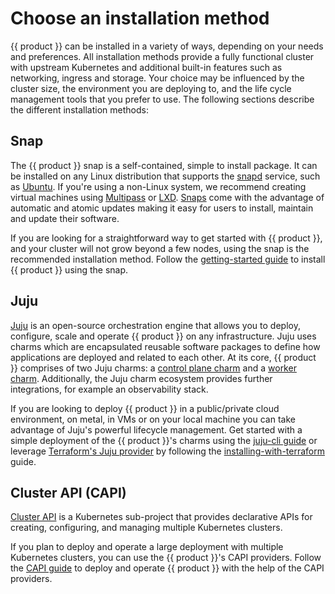 # Choose an installation method

{{ product }} can be installed in a variety of ways, depending on your needs and
preferences. All installation methods provide a fully functional cluster with
upstream Kubernetes and additional built-in features such as networking, ingress
and storage. Your choice may be influenced by the cluster size, the
environment you are deploying to, and the life cycle management tools that you
prefer to use. The following sections describe the different installation
methods:

## Snap

The {{ product }} snap is a self-contained, simple to install package. It can
be installed on any Linux distribution that supports the
[snapd] service, such as
[Ubuntu]. If you're using a non-Linux system, we recommend creating virtual
machines using [Multipass] or [LXD]. [Snaps] come with the advantage of
automatic and atomic updates making it easy for users to install, maintain and
update their software.

If you are looking for a straightforward way to get started with {{ product }},
and your cluster will not grow beyond a few nodes, using the snap is
the recommended installation method. Follow the [getting-started guide] to
install {{ product }} using the snap.

## Juju

[Juju] is an open-source orchestration engine that allows you to
deploy, configure, scale and operate {{ product }} on any infrastructure. Juju
uses charms which are encapsulated reusable software packages to define how
applications are deployed and related to each other. At its core, {{ product }}
comprises of two Juju charms: a [control plane charm] and a [worker charm].
Additionally, the Juju charm ecosystem provides further integrations, for
example an observability stack.

If you are looking to deploy {{ product }} in a public/private cloud
environment, on metal, in VMs or on your local machine you can take advantage of
Juju's powerful lifecycle management. Get started with a simple deployment of
the {{ product }}'s charms using the [juju-cli guide] or leverage
[Terraform's Juju provider] by following the [installing-with-terraform]
guide.

## Cluster API (CAPI)

[Cluster API] is a Kubernetes sub-project that provides declarative APIs for
creating, configuring, and managing multiple Kubernetes clusters.

If you plan to deploy and operate a large deployment with multiple
Kubernetes clusters, you can use the {{ product }}'s CAPI providers. Follow the
[CAPI guide] to deploy and operate {{ product }} with
the help of the CAPI providers.

<!-- LINKS -->

[Ubuntu]: https://help.ubuntu.com/
[Snaps]: https://snapcraft.io/docs
[snapd]: https://snapcraft.io/docs/installing-snapd
[Multipass]: https://canonical.com/multipass
[LXD]: https://canonical.com/lxd
[Juju]: https://juju.is
[juju-cli guide]: /src/charm/tutorial/getting-started.md
[control plane charm]: https://charmhub.io/k8s
[worker charm]: https://charmhub.io/k8s-worker
[getting-started guide]: /src/snap/tutorial/getting-started.md
[Terraform's Juju provider]: https://github.com/juju/terraform-provider-juju/
[installing-with-terraform]: /src/charm/howto/install/install-terraform
[CAPI guide]: /src/capi/tutorial/getting-started.md
[Cluster API]: https://cluster-api.sigs.k8s.io/
